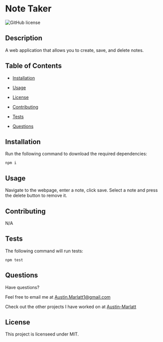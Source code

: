 # Note Taker
![GitHub license](https://img.shields.io/badge/license-MIT-purple.svg)

## Description 

A web application that allows you to create, save, and delete notes.

## Table of Contents

* [Installation](#installation)

* [Usage](#usage)

* [License](#license)

* [Contributing](#contributing)

* [Tests](#tests)

* [Questions](#questions)

## Installation

Run the following command to download the required dependencies: 

```
npm i
```

## Usage

Navigate to the webpage, enter a note, click save. Select a note and press the delete button to remove it.

## Contributing

N/A

## Tests

The following command will run tests:

```
npm test
```

## Questions

Have questions?

Feel free to email me at [Austin.Marlatt1@gmail.com](Austin.Marlatt1@gmail.com)

Check out the other projects I have worked on at [Austin-Marlatt](https://github.com/Austin-Marlatt/)

 ## License
  
  This project is licenseed under MIT.
